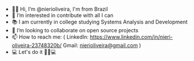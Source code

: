 - 🖐🏾 Hi, I’m @nierioliveira, I'm from Brazil
- 👀 I’m interested in contribute with all I can
- 📚 I am currently in college studying Systems Analysis and Development 
- 💞️ I’m looking to collaborate on open source projects
- 📫 How to reach me: ( LinkedIn: https://www.linkedin.com/in/nieri-oliveira-23748320b/   Gmail: nierioliveira@gmail.com )
- 💻 Let's do it 💪🏾💻

<!---
nierioliveira/nierioliveira is a ✨ special ✨ repository because its `README.md` (this file) appears on your GitHub profile.
You can click the Preview link to take a look at your changes.
--->
